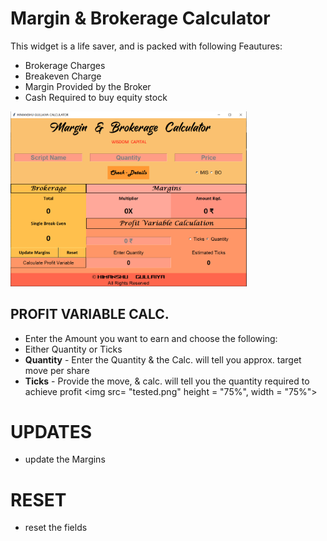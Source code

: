 # Margin & Brokerage Calculator

This widget is a life saver, and is packed with following Feautures:
* Brokerage Charges
* Breakeven Charge
* Margin Provided by the Broker
* Cash Required to buy equity stock

<img src= "completed.png" height = "75%" width = "75%">

## PROFIT VARIABLE CALC.
* Enter the Amount you want to earn and choose the following:
* Either Quantity or Ticks
* <b>Quantity</b> - Enter the Quantity & the Calc. will tell you approx. target move per share
* <b>Ticks</b> - Provide the move, & calc. will tell you the quantity required to achieve profit
<img src= "tested.png" height = "75%", width = "75%">


# UPDATES
* update the Margins

# RESET
* reset the fields



